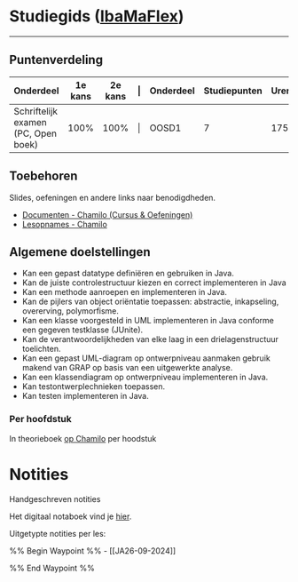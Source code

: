 # Studiegids ([IbaMaFlex](https://bamaflexweb.hogent.be/BMFUIDetailxOLOD.aspx?b=5&c=1&a=180972))
---
## Puntenverdeling

| Onderdeel                           | 1e kans | 2e kans | \|  | Onderdeel | Studiepunten | Uren |
| ----------------------------------- | ------- | ------- | --- | --------- | ------------ | ---- |
| Schriftelijk examen (PC, Open boek) | 100%    | 100%    | \|  | OOSD1     | 7            | 175  |

## Toebehoren
Slides, oefeningen en andere links naar benodigdheden.
- [Documenten - Chamilo (Cursus & Oefeningen)](https://chamilo.hogent.be/index.php?go=CourseViewer&application=Chamilo%5CApplication%5CWeblcms&course=64531&tool=Document)
- [Lesopnames - Chamilo](https://chamilo.hogent.be/index.php?go=CourseViewer&application=Chamilo%5CApplication%5CWeblcms&course=64531&tool=LectureCapture)

## Algemene doelstellingen
- Kan een gepast datatype definiëren en gebruiken in Java. 
- Kan de juiste controlestructuur kiezen en correct implementeren in Java
- Kan een methode aanroepen en implementeren in Java. 
- Kan de pijlers van object oriëntatie toepassen: abstractie, inkapseling, overerving, polymorfisme. 
- Kan een klasse voorgesteld in UML implementeren in Java conforme een gegeven testklasse (JUnite). 
- Kan de verantwoordelijkheden van elke laag in een drielagenstructuur toelichten. 
- Kan een gepast UML-diagram op ontwerpniveau aanmaken gebruik makend van GRAP op basis van een uitgewerkte analyse. 
- Kan een klassendiagram op ontwerpniveau implementeren in Java. 
- Kan testontwerplechnieken toepassen. 
- Kan testen implementeren in Java. 

### Per hoofdstuk
In theorieboek [op Chamilo](https://chamilo.hogent.be/index.php?go=course_viewer&application=Chamilo%5CApplication%5CWeblcms&course=64531&tool=Document&publication_category=0&browser=Table&tool_action=Browser) per hoodstuk


<div class="notes-links">
<h1>Notities</h1>
<p class="header-nolink">Handgeschreven notities</p>
<p>Het digitaal notaboek vind je  <a href="https://drive.google.com/drive/folders/19MFfBkp48F4e63byHzHa5kYravR2JxWS?usp=sharing">hier</a>.</p>

<p class="header-nolink">Uitgetypte notities per les:</p>
<div class="waypoint">
%% Begin Waypoint %%
- [[JA26-09-2024]]

%% End Waypoint %%
</div>
</div>